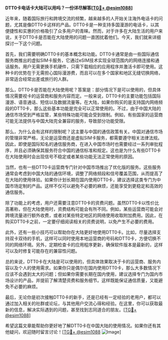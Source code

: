 **DTT0卡电话卡大陆可以用吗？一份详尽解答[[TG💪+ @esim1088](https://t.me/s/esim1088)]**

近年来，随着国际旅行和跨境交流的频繁，越来越多的人开始关注海外电话卡的问题，尤其是像DTT0卡这样的产品。DTT0卡是一种支持多国漫游的电话卡，以其便捷性和实惠的价格吸引了众多用户的青睐。然而，对于许多在大陆生活的用户来说，关于DTT0卡是否能在大陆使用的问题一直困扰着他们。今天，我们就来详细探讨一下这个问题。

首先，我们需要明确DTT0卡的基本概念和功能。DTT0卡通常是由一些国际通信服务商推出的虚拟SIM卡服务，它通过eSIM技术实现全球范围内的网络连接和通话服务。用户无需更换手机硬件，只需下载相应的应用程序并激活卡即可使用。这种卡的优势在于无需担心国际漫游费，而且可以在多个国家和地区无缝切换网络，非常适合经常出差或旅行的人群。

那么，DTT0卡是否能在大陆使用呢？答案是：部分情况下是可以使用的，但具体情况需要视卡的运营商和服务内容而定。一般来说，DTT0卡的主要功能包括国际漫游、语音通话、短信以及数据流量等。在大陆，如果你购买的是支持国内网络频段的DTT0卡，那么这些基本功能是完全可以正常使用的。不过，由于中国大陆的通信市场受到严格监管，某些特殊功能可能会受到限制。例如，有些国家的运营商可能无法提供与中国大陆完全兼容的服务，导致部分功能受限。

那么，为什么会有这样的限制呢？这主要与中国的通信政策有关。中国对通信市场的管理非常严格，无论是运营商还是虚拟SIM卡服务，都需要遵守相关法律法规。因此，即使是国际知名的通信服务商，在进入中国市场时也需要经过一系列审批程序，并且必须确保其服务符合中国的通信标准和规定。这也是为什么有些DTT0卡在大陆使用时会出现信号不稳定或者某些功能无法正常使用的原因。

当然，也有一些DTT0卡运营商专门针对中国市场推出了优化版的服务。这些服务通常会考虑到中国大陆的通信环境，调整了网络频段和信号覆盖范围，从而提高了在大陆的使用体验。如果你计划长期在国内使用DTT0卡，建议选择这类专门为中国市场定制的产品。这样不仅可以避免不必要的麻烦，还能享受到更稳定和高效的通信服务。

除了功能上的考虑，用户还需要注意DTT0卡的资费问题。虽然DTT0卡以性价比高著称，但在大陆使用时，资费结构可能会有所不同。例如，某些运营商可能会对跨境流量进行额外收费，或者对某些特定地区的网络使用收取附加费用。因此，在购买DTT0卡之前，一定要仔细阅读相关的资费说明，以免产生不必要的费用。

此外，还有一些小技巧可以帮助你在大陆更好地使用DTT0卡。比如，尽量选择支持双卡双待的手机，这样可以同时使用本地运营商的号码和DTT0卡，方便切换不同的网络环境。另外，定期检查卡的应用程序更新，确保软件版本是最新的，这样可以及时修复可能存在的兼容性问题。

总的来说，DTT0卡在大陆是可以使用的，但具体效果取决于卡的运营商、服务内容以及个人的使用需求。如果你只是偶尔在国内使用DTT0卡，那么大多数情况下应该不会遇到太大的问题；但如果你需要长期在国内使用，建议选择专门为国内市场设计的产品，并提前了解清楚资费和服务细节。这样既能保证通信质量，又能避免不必要的麻烦。

最后，无论你是初次接触DTT0卡的新手，还是已经有一定经验的老用户，都可以通过加入相关的社群或论坛，与其他用户交流心得和经验。在这里，你可以获取最新的信息，解决实际遇到的问题，甚至找到志同道合的朋友。[[TG💪+ @esim1088](https://t.me/s/esim1088)]

希望这篇文章能帮助你更好地了解DTT0卡在中国大陆的使用情况。如果你还有其他疑问，欢迎随时留言讨论！[[TG💪+ @esim1088](https://t.me/s/esim1088) ![Image](https://i.postimg.cc/4NQfJmqS/Snipaste-2025-05-13-00-14-12.png)]